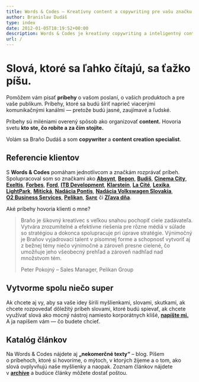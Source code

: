 ```yaml
---
title: Words & Codes – Kreatívny content a copywriting pre vašu značku
author: Branislav Dudáš
type: index
date: 2012-01-05T18:19:52+00:00
description: Words & Codes je kreatívny copywriting a inteligentný content pre vašu značku. Vaše texty píše Branislav Dudáš
url: /
---
```

# Slová, ktoré sa ľahko čítajú, sa ťažko píšu.
Pomôžem vám písať **príbehy** o&nbsp;vašom poslaní, o&nbsp;vašich produktoch a pre vaše publikum. Príbehy, ktoré sa budú šíriť naprieč viacerými komunikačnými kanálmi — pretože budú jasné, zaujímavé a&nbsp;ľudské.

Príbehy sú miléniami overený spôsob ako organizovať **content.** Hovoria svetu **kto ste, čo robíte a&nbsp;za čím stojíte.**

Volám sa Braňo Dudáš a&nbsp;som **copywriter** a&nbsp;**content creation specialist**.

## Referencie klientov
S&nbsp;**Words&nbsp;&&nbsp;Codes** pomáham jednotlivcom a&nbsp;značkám rozprávať príbeh. Spolupracoval som so značkami ako 
[**Absynt**](https://www.absynt.sk),
[**Bepon**](https://www.bepon.sk),
[**Budiš**](http://www.budis.sk/sk/),
[**Cinema&nbsp;City**](http://www.cinemacity.sk),
[**Exeltis**](http://www.exeltis.com/sk),
[**Forbes**](https://www.forbes.sk/),
[**Ford**](http://www.fordcentrum.sk),
[**ITB&nbsp;Development**](https://www.itb.sk),
[**Klarstein**](https://www.klarstein.sk),
[**La&nbsp;Cité**](https://www.cite.sk),
[**Lexika**](https://www.lexika.sk),
[**LightPark**](http://www.lightpark.sk),
[**Mitická**](http://miticka.eu),
[**Nadácia Pontis**](https://www.nadaciapontis.sk),
[**Nadácia Volkswagen Slovakia**](http://www.nadacia-volkswagen.sk),
[**O2&nbsp;Business Services**](http://www.o2bs.sk),
[**Pelikan**](https://www.pelikan.com/),
<a href="http://www.sapie.sk" style="font-variant:small-caps; font-weight:700;">Sapie</a>
či
[**Zľava&nbsp;dňa**](https://www.zlavadna.sk).

Aké príbehy hovoria klienti o mne?

>Braňo je šikovný kreatívec s&nbsp;veľkou snahou pochopiť ciele zadávateľa. Vytvára zrozumitelné a&nbsp;efektívne riešenia pre rôzne médiá v súlade so&nbsp;stratégiou a&nbsp;dokonca spolupracuje pri úprave stratégie. Výnimočný je Braňov vyjadrovací talent v&nbsp;písomnej forme a&nbsp;schopnosť vytvoriť aj z&nbsp;bežnej témy niečo výnimočné a&nbsp;zároveň presne cielené, čo umožňuje jeho všeobecný prehľad a&nbsp;zároveň nadhľad nad množstvom tém.
> <footer>Peter Pokojný – Sales Manager, Pelikan Group</footer>

## Vytvorme spolu niečo super
Ak chcete aj vy, aby sa vaše idey šírili myšlienkami, slovami, skutkami, ak chcete rozpovedať dôležitý príbeh slovami, ktoré budú spievať, ak chcete využívať slová ako mocný nástroj namiesto korporátnych klišé, [**napíšte mi.**](mailto:branislav.dudas@gmail.com) A&nbsp;ja napíšem vám — čo budete chcieť.

## Katalóg článkov
Na Words&nbsp;&&nbsp;Codes nájdete aj **„nekomerčné texty“** – blog. Píšem o&nbsp;príbehoch, ktoré si hovoríme, o&nbsp;mýtoch, v&nbsp;ktorých žijeme a&nbsp;o&nbsp;tom, ako slová ovplyvňujú naše myšlienky a&nbsp;naopak. Zoznam článkov nájdete v&nbsp;[**archíve**](/blog/index.html) a&nbsp;budúce články môžete dostať poštou.